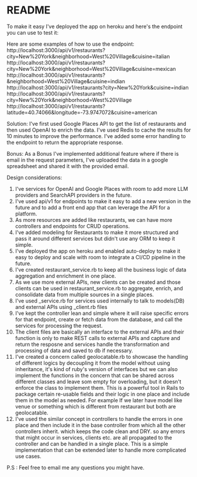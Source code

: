 # README

To make it easy I've deployed the app on heroku and here's the endpoint you can use to test it:


Here are some examples of how to use the endpoint:
http://localhost:3000/api/v1/restaurants?city=New%20York&neighborhood=West%20Village&cuisine=italian
http://localhost:3000/api/v1/restaurants?city=New%20York&neighborhood=West%20Village&cuisine=mexican
http://localhost:3000/api/v1/restaurants?&neighborhood=West%20Village&cuisine=indian
http://localhost:3000/api/v1/restaurants?city=New%20York&cuisine=indian
http://localhost:3000/api/v1/restaurants?city=New%20York&neighborhood=West%20Village
http://localhost:3000/api/v1/restaurants?latitude=40.74066&longitude=-73.9747072&cuisine=american


Solution: 
  I've first used Google Places API to get the list of restaurants and then used OpenAI to enrich the data.
  I've used Redis to cache the results for 10 minutes to improve the performance.
  I've added some error handling to the endpoint to return the appropriate response.

Bonus:
  As a Bonus I've implemented additional feature where if there is email in the request parameters, I've uploaded the data in a google spreadsheet and shared it with the provided email.

Design considerations:
  1. I've services for OpenAI and Google Places with room to add more LLM providers and SearchAPI providers in the future.
  2. I've used api/v1 for endpoints to make it easy to add a new version in the future and to add a front end app that can leverage the API for a platform.
  3. As more resources are added like restaurants, we can have more controllers and endpoints for CRUD operations.
  4. I've added modeling for Restaurants to make it more structured and pass it around different services but didn't use any ORM to keep it simple.
  5. I've deployed the app on heroku and enabled auto-deploy to make it easy to deploy and scale with room to integrate a CI/CD pipeline in the future.
  6. I've created restaurant_service.rb to keep all the business logic of data aggregation and enrichment in one place.
  7. As we use more external APIs, new clients can be created and those clients can be used in restaurant_service.rb to aggregate, enrich, and consolidate data from multiple sources in a single places.
  8. I've used _service.rb for services used internally to talk to models(DB) and external APIs using _client.rb files
  9. I've kept the controller lean and simple where it will raise specific errors for that endpoint, create or fetch data from the database, and call the services for processing the request.
  10. The client files are basically an interface to the external APIs and their function is only to make REST calls to external APIs and capture and return the resposne and services handle the transformation and processing of data and saved to db if necessary.
  11. I've created a concern called geolocatable.rb to showcase the handling of different logics by decoupling it from the model without using inheritance, it's kind of ruby's version of interfaces but we can also implement the functions in the concern that can be shared across different classes and leave som empty for overloading, but it doesn't enforce the class to implement them. This is a powerful tool in Rails to package certain re-usable fields and their logic in one place and include them in the model as needed. For example If we later have model like venue or something which is different from restaurant but both are geolocatable.
  12. I've used the similar concept in controllers to handle the errors in one place and then include it in the base controller from which all the other controllers inherit. which keeps the code clean and DRY. so any errors that might occur in services, clients etc. are all propagated to the controller and can be handled in a single place. This is a simple implementation that can be extended later to handle more complicated use cases.


  P.S : Feel free to email me any questions you might have.
